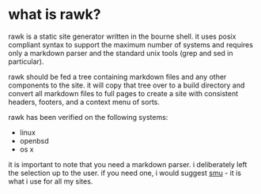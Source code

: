 what is rawk?
=============

rawk is a static site generator written in the bourne shell. it uses posix
compliant syntax to support the maximum number of systems and requires only
a markdown parser and the standard unix tools (grep and sed in particular).

rawk should be fed a tree containing markdown files and any other components
to the site. it will copy that tree over to a build directory and convert
all markdown files to full pages to create a site with consistent headers,
footers, and a context menu of sorts.

rawk has been verified on the following systems:
* linux
* openbsd
* os x   

it is important to note that you need a markdown parser. i deliberately
left the selection up to the user. if you need one, i would suggest 
[smu](http://s01.de/~tox/index.cgi/proj_smu) - it is what i use for all my
sites.



